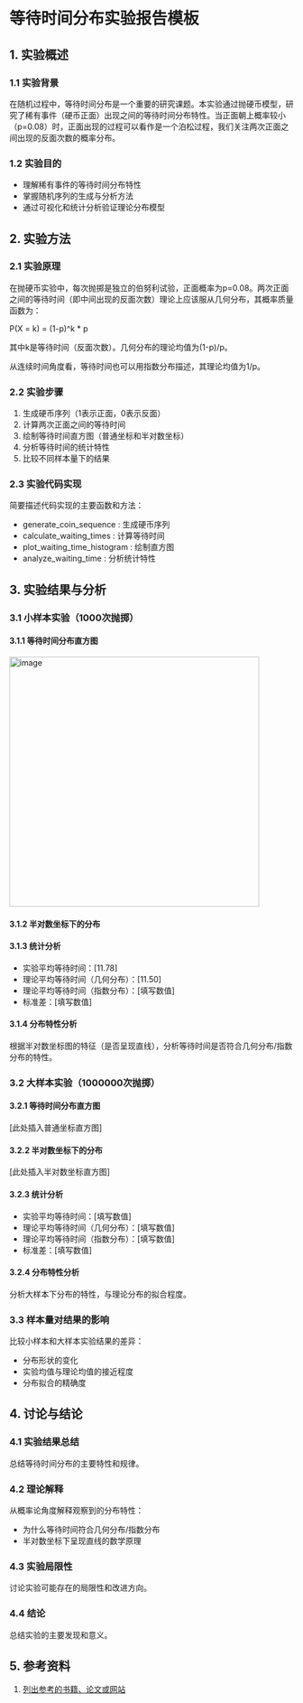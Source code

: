 # 等待时间分布实验报告模板
## 1. 实验概述
### 1.1 实验背景
在随机过程中，等待时间分布是一个重要的研究课题。本实验通过抛硬币模型，研究了稀有事件（硬币正面）出现之间的等待时间分布特性。当正面朝上概率较小（p=0.08）时，正面出现的过程可以看作是一个泊松过程，我们关注两次正面之间出现的反面次数的概率分布。

### 1.2 实验目的
- 理解稀有事件的等待时间分布特性
- 掌握随机序列的生成与分析方法
- 通过可视化和统计分析验证理论分布模型
## 2. 实验方法
### 2.1 实验原理
在抛硬币实验中，每次抛掷是独立的伯努利试验，正面概率为p=0.08。两次正面之间的等待时间（即中间出现的反面次数）理论上应该服从几何分布，其概率质量函数为：

P(X = k) = (1-p)^k * p

其中k是等待时间（反面次数）。几何分布的理论均值为(1-p)/p。

从连续时间角度看，等待时间也可以用指数分布描述，其理论均值为1/p。

### 2.2 实验步骤
1. 生成硬币序列（1表示正面，0表示反面）
2. 计算两次正面之间的等待时间
3. 绘制等待时间直方图（普通坐标和半对数坐标）
4. 分析等待时间的统计特性
5. 比较不同样本量下的结果
### 2.3 实验代码实现
简要描述代码实现的主要函数和方法：

- generate_coin_sequence : 生成硬币序列
- calculate_waiting_times : 计算等待时间
- plot_waiting_time_histogram : 绘制直方图
- analyze_waiting_time : 分析统计特性
## 3. 实验结果与分析
### 3.1 小样本实验（1000次抛掷） 
#### 3.1.1 等待时间分布直方图
<img width="443" alt="image" src="https://github.com/user-attachments/assets/c4e76a3f-73e1-464a-bfe5-4cb77af7c953" />

#### 3.1.2 半对数坐标下的分布

 #### 3.1.3 统计分析
- 实验平均等待时间：[11.78]
- 理论平均等待时间（几何分布）：[11.50]
- 理论平均等待时间（指数分布）：[填写数值]
- 标准差：[填写数值] 
#### 3.1.4 分布特性分析
根据半对数坐标图的特征（是否呈现直线），分析等待时间是否符合几何分布/指数分布的特性。

### 3.2 大样本实验（1000000次抛掷） 
#### 3.2.1 等待时间分布直方图
[此处插入普通坐标直方图]
#### 3.2.2 半对数坐标下的分布
[此处插入半对数坐标直方图]
#### 3.2.3 统计分析
- 实验平均等待时间：[填写数值]
- 理论平均等待时间（几何分布）：[填写数值]
- 理论平均等待时间（指数分布）：[填写数值]
- 标准差：[填写数值] 
#### 3.2.4 分布特性分析
分析大样本下分布的特性，与理论分布的拟合程度。

### 3.3 样本量对结果的影响
比较小样本和大样本实验结果的差异：

- 分布形状的变化
- 实验均值与理论均值的接近程度
- 分布拟合的精确度
## 4. 讨论与结论
### 4.1 实验结果总结
总结等待时间分布的主要特性和规律。

### 4.2 理论解释
从概率论角度解释观察到的分布特性：
- 为什么等待时间符合几何分布/指数分布
- 半对数坐标下呈现直线的数学原理
### 4.3 实验局限性
讨论实验可能存在的局限性和改进方向。

### 4.4 结论
总结实验的主要发现和意义。

## 5. 参考资料
1. [列出参考的书籍、论文或网站](如果没有可以删除)
